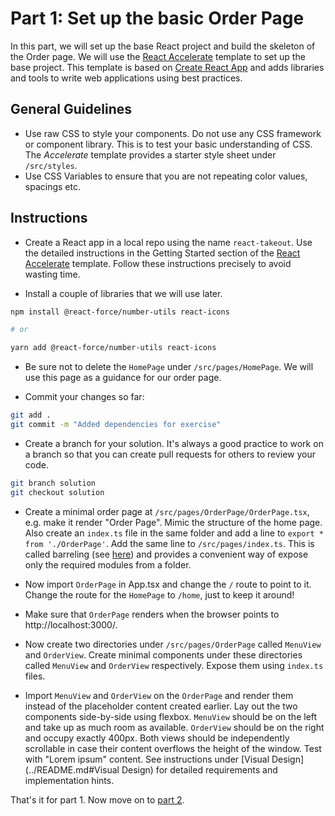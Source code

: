 # Part 1: Set up the basic Order Page

In this part, we will set up the base React project and build the skeleton of
the Order page. We will use the
[React Accelerate](https://github.com/PublicisSapient/cra-template-accelerate)
template to set up the base project. This template is based on
[Create React App](https://github.com/facebook/create-react-app) and adds
libraries and tools to write web applications using best practices.

## General Guidelines

- Use raw CSS to style your components. Do not use any CSS framework or
  component library. This is to test your basic understanding of CSS. The
  _Accelerate_ template provides a starter style sheet under `/src/styles`.
- Use CSS Variables to ensure that you are not repeating color values, spacings
  etc.

## Instructions

- Create a React app in a local repo using the name `react-takeout`. Use the
  detailed instructions in the Getting Started section of the
  [React Accelerate](https://github.com/PublicisSapient/cra-template-accelerate#getting-started)
  template. Follow these instructions precisely to avoid wasting time.

- Install a couple of libraries that we will use later.

```sh
npm install @react-force/number-utils react-icons

# or

yarn add @react-force/number-utils react-icons
```

- Be sure not to delete the `HomePage` under `/src/pages/HomePage`. We will use
  this page as a guidance for our order page.

- Commit your changes so far:

```sh
git add .
git commit -m "Added dependencies for exercise"
```

- Create a branch for your solution. It's always a good practice to work on a
  branch so that you can create pull requests for others to review your code.

```sh
git branch solution
git checkout solution
```

- Create a minimal order page at `/src/pages/OrderPage/OrderPage.tsx`, e.g. make
  it render "Order Page". Mimic the structure of the home page. Also create an
  `index.ts` file in the same folder and add a line to
  `export * from './OrderPage'`. Add the same line to `/src/pages/index.ts`.
  This is called barreling (see
  [here](https://basarat.gitbook.io/typescript/main-1/barrel)) and provides a
  convenient way of expose only the required modules from a folder.

- Now import `OrderPage` in App.tsx and change the `/` route to point to it.
  Change the route for the `HomePage` to `/home`, just to keep it around!

- Make sure that `OrderPage` renders when the browser points to
  http://localhost:3000/.

- Now create two directories under `/src/pages/OrderPage` called `MenuView` and
  `OrderView`. Create minimal components under these directories called
  `MenuView` and `OrderView` respectively. Expose them using `index.ts` files.

- Import `MenuView` and `OrderView` on the `OrderPage` and render them instead
  of the placeholder content created earlier. Lay out the two components
  side-by-side using flexbox. `MenuView` should be on the left and take up as
  much room as available. `OrderView` should be on the right and occupy exactly
  400px. Both views should be independently scrollable in case their content
  overflows the height of the window. Test with "Lorem ipsum" content. See
  instructions under [Visual Design](../README.md#Visual Design) for detailed
  requirements and implementation hints.

That's it for part 1. Now move on to [part 2](part-2-menu-view.md).
